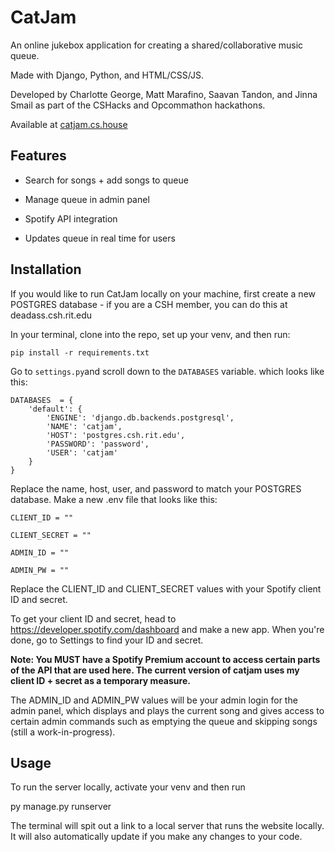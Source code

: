 # CatJam

  

  

An online jukebox application for creating a shared/collaborative music queue.

Made with Django, Python, and HTML/CSS/JS.

Developed by Charlotte George, Matt Marafino, Saavan Tandon, and Jinna Smail as part of the CSHacks and Opcommathon hackathons.

Available at [catjam.cs.house](catjam.cs.house)

  

## Features

  

- Search for songs + add songs to queue

  

- Manage queue in admin panel

  

- Spotify API integration

  

- Updates queue in real time for users

  

  

## Installation
If you would like to run CatJam locally on your machine, first create a new POSTGRES database - if you are a CSH member, you can do this at deadass.csh.rit.edu

In your terminal, clone into the repo, set up your venv, and then run:

  

    pip install -r requirements.txt

Go to `settings.py`and scroll down to the `DATABASES` variable. which looks like this:

    DATABASES  = {
	    'default': {
		    'ENGINE': 'django.db.backends.postgresql',
		    'NAME': 'catjam',
		    'HOST': 'postgres.csh.rit.edu',
		    'PASSWORD': 'password',
		    'USER': 'catjam'
	    }
    }
Replace the name, host, user, and password to match your POSTGRES database.
Make a new .env file that looks like this:

  

    CLIENT_ID = ""
    
    CLIENT_SECRET = ""
    
    ADMIN_ID = ""
    
    ADMIN_PW = ""

  
  

Replace the CLIENT_ID and CLIENT_SECRET values with your Spotify client ID and secret.

To get your client ID and secret, head to https://developer.spotify.com/dashboard and make a new app. When you're done, go to Settings to find your ID and secret.

**Note: You MUST have a Spotify Premium account to access certain parts of the API that are used here. The current version of catjam uses my client ID + secret as a temporary measure.**

The ADMIN_ID and ADMIN_PW values will be your admin login for the admin panel, which displays and plays the current song and gives access to certain admin commands such as emptying the queue and skipping songs (still a work-in-progress).

  

## Usage

  

To run the server locally, activate your venv and then run

  

py manage.py runserver

The terminal will spit out a link to a local server that runs the website locally. It will also automatically update if you make any changes to your code.

